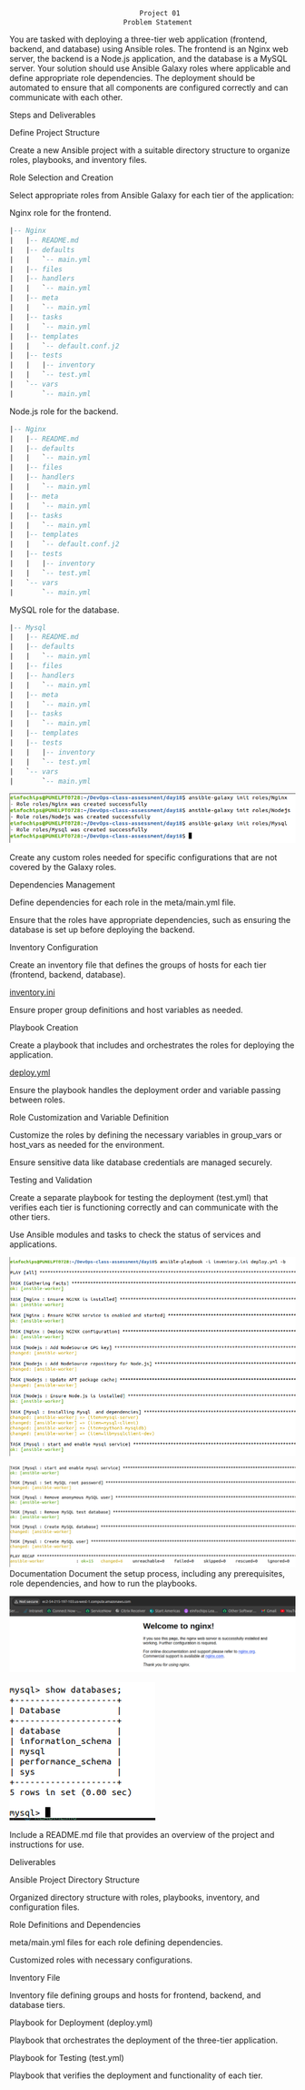                                     Project 01  
                                Problem Statement
You are tasked with deploying a three-tier web application (frontend, backend, and database) using Ansible roles. The frontend is an Nginx web server, the backend is a Node.js application, and the database is a MySQL server. Your solution should use Ansible Galaxy roles where applicable and define appropriate role dependencies. The deployment should be automated to ensure that all components are configured correctly and can communicate with each other.

Steps and Deliverables

Define Project Structure

Create a new Ansible project with a suitable directory structure to organize roles, playbooks, and inventory files.

Role Selection and Creation

Select appropriate roles from Ansible Galaxy for each tier of the application:

Nginx role for the frontend.
```sql
|-- Nginx
|   |-- README.md
|   |-- defaults
|   |   `-- main.yml
|   |-- files
|   |-- handlers
|   |   `-- main.yml
|   |-- meta
|   |   `-- main.yml
|   |-- tasks
|   |   `-- main.yml
|   |-- templates
|   |   `-- default.conf.j2
|   |-- tests
|   |   |-- inventory
|   |   `-- test.yml
|   `-- vars
|       `-- main.yml
```

Node.js role for the backend.
```sql
|-- Nginx
|   |-- README.md
|   |-- defaults
|   |   `-- main.yml
|   |-- files
|   |-- handlers
|   |   `-- main.yml
|   |-- meta
|   |   `-- main.yml
|   |-- tasks
|   |   `-- main.yml
|   |-- templates
|   |   `-- default.conf.j2
|   |-- tests
|   |   |-- inventory
|   |   `-- test.yml
|   `-- vars
|       `-- main.yml
```

MySQL role for the database.
```sql 
|-- Mysql
|   |-- README.md
|   |-- defaults
|   |   `-- main.yml
|   |-- files
|   |-- handlers
|   |   `-- main.yml
|   |-- meta
|   |   `-- main.yml
|   |-- tasks
|   |   `-- main.yml
|   |-- templates
|   |-- tests
|   |   |-- inventory
|   |   `-- test.yml
|   `-- vars
|       `-- main.yml
```
![alt text](img/image1.png)

Create any custom roles needed for specific configurations that are not covered by the Galaxy roles.

Dependencies Management

Define dependencies for each role in the meta/main.yml file.

Ensure that the roles have appropriate dependencies, such as ensuring the database is set up before deploying the backend.

Inventory Configuration

Create an inventory file that defines the groups of hosts for each tier (frontend, backend, database).

[inventory.ini](inventory.ini)

Ensure proper group definitions and host variables as needed.

Playbook Creation

Create a playbook  that includes and orchestrates the roles for deploying the application.

[deploy.yml](deploy.yml)

Ensure the playbook handles the deployment order and variable passing between roles.

Role Customization and Variable Definition

Customize the roles by defining the necessary variables in group_vars or host_vars as needed for the environment.

Ensure sensitive data like database credentials are managed securely.

Testing and Validation

Create a separate playbook for testing the deployment (test.yml) that verifies each tier is functioning correctly and can communicate with the other tiers.

Use Ansible modules and tasks to check the status of services and applications.

![alt text](img/image2.png)

![alt text](img/image3.png)
Documentation
Document the setup process, including any prerequisites, role dependencies, and how to run the playbooks.

![alt text](img/image4.png)

![alt text](img/image5.png)

Include a README.md file that provides an overview of the project and instructions for use.

Deliverables

Ansible Project Directory Structure

Organized directory structure with roles, playbooks, inventory, and configuration files.

Role Definitions and Dependencies

meta/main.yml files for each role defining dependencies.

Customized roles with necessary configurations.

Inventory File

Inventory file defining groups and hosts for frontend, backend, and database tiers.

Playbook for Deployment (deploy.yml)

Playbook that orchestrates the deployment of the three-tier application.

Playbook for Testing (test.yml)

Playbook that verifies the deployment and functionality of each tier.
